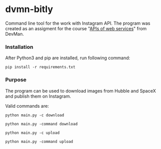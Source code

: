 <h1>dvmn-bitly</h1>
<p>Command line tool for the work with Instagram API. The program was created as an assigment for the course "<a href="https://dvmn.org/modules/web-api/" target="_blank">APIs of web services</a>" from DevMan.</p>
<h3>Installation</h3>
<p>After Python3 and pip are installed, run following command:</p>
<p><code>pip install -r requirements.txt</code></p>
<h3>Purpose</h3>
<p>The program can be used to download images from Hubble and SpaceX and publish them on Instagram.</p>
<p>Valid commands are:</p>
<p><code>python main.py -c download</code></p>
<p><code>python main.py -command download</code></p>
<p><code>python main.py -c upload</code></p>
<p><code>python main.py -command upload</code></p>